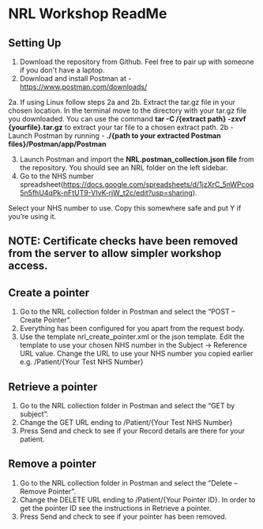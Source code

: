 NRL Workshop ReadMe
===================

Setting Up
----------
1.	Download the repository from Github. Feel free to pair up with someone if you don't have a laptop.
2.	Download and install Postman at - https://www.postman.com/downloads/

  2a. If using Linux follow steps 2a and 2b. Extract the tar.gz file in your chosen location. In the terminal move to the directory with your tar.gz file you downloaded. You can use the command **tar -C /{extract path} -zxvf {yourfile}.tar.gz** to extract your tar file to a chosen extract path. 
  2b - Launch Postman by running - **./{path to your extracted Postman files}/Postman/app/Postman**
  
3.	Launch Postman and import the **NRL.postman_collection.json file** from the repository. You should see an NRL folder on the left sidebar.
4.	Go to the NHS number spreadsheet(https://docs.google.com/spreadsheets/d/1jzXrC_5nWPcoq5n5fhU4qPk-nFtUT9-VIvK-rjW_t2c/edit?usp=sharing).

Select your NHS number to use. Copy this somewhere safe and put Y if you’re using it.

NOTE: Certificate checks have been removed from the server to allow simpler workshop access.
-----

Create a pointer
----------------
1.	Go to the NRL collection folder in Postman and select the “POST – Create Pointer”.
2.	Everything has been configured for you apart from the request body.
3.	Use the template nrl_create_pointer.xml or the json template. Edit the template to use your chosen NHS number in the Subject -> Reference URL value. Change the URL to use your NHS number you copied earlier e.g. /Patient/{Your Test NHS Number} 

Retrieve a pointer
------------------
1.	Go to the NRL collection folder in Postman and select the “GET by subject”.
2.	Change the GET URL ending to /Patient/{Your Test NHS Number}
3.	Press Send and check to see if your Record details are there for your patient.

Remove a pointer
----------------
1.	Go to the NRL collection folder in Postman and select the “Delete – Remove Pointer”.
2.	Change the DELETE URL ending to /Patient/{Your Pointer ID}. In order to get the pointer ID see the instructions in Retrieve a pointer.
3.	Press Send and check to see if your pointer has been removed.


